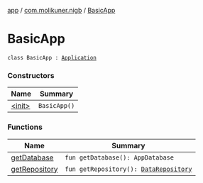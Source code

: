 [app](../../index.md) / [com.molikuner.nigb](../index.md) / [BasicApp](./index.md)

# BasicApp

`class BasicApp : `[`Application`](https://developer.android.com/reference/android/app/Application.html)

### Constructors

| Name | Summary |
|---|---|
| [&lt;init&gt;](-init-.md) | `BasicApp()` |

### Functions

| Name | Summary |
|---|---|
| [getDatabase](get-database.md) | `fun getDatabase(): AppDatabase` |
| [getRepository](get-repository.md) | `fun getRepository(): `[`DataRepository`](../-data-repository/index.md) |

